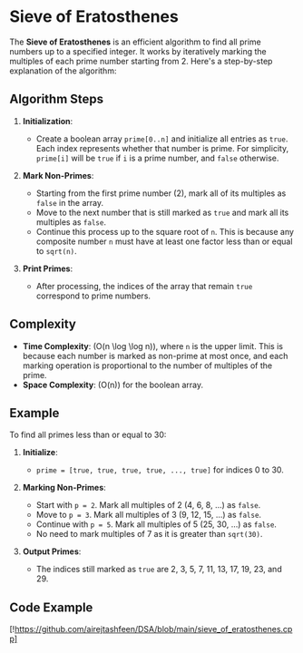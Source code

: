 # Sieve of Eratosthenes

The **Sieve of Eratosthenes** is an efficient algorithm to find all prime numbers up to a specified integer. It works by iteratively marking the multiples of each prime number starting from 2. Here's a step-by-step explanation of the algorithm:

## Algorithm Steps

1. **Initialization**:
   - Create a boolean array `prime[0..n]` and initialize all entries as `true`. Each index represents whether that number is prime. For simplicity, `prime[i]` will be `true` if `i` is a prime number, and `false` otherwise.

2. **Mark Non-Primes**:
   - Starting from the first prime number (2), mark all of its multiples as `false` in the array.
   - Move to the next number that is still marked as `true` and mark all its multiples as `false`.
   - Continue this process up to the square root of `n`. This is because any composite number `n` must have at least one factor less than or equal to `sqrt(n)`.

3. **Print Primes**:
   - After processing, the indices of the array that remain `true` correspond to prime numbers.

## Complexity

- **Time Complexity**: \(O(n \log \log n)\), where `n` is the upper limit. This is because each number is marked as non-prime at most once, and each marking operation is proportional to the number of multiples of the prime.
- **Space Complexity**: \(O(n)\) for the boolean array.

## Example

To find all primes less than or equal to 30:

1. **Initialize**:
   - `prime = [true, true, true, true, ..., true]` for indices 0 to 30.

2. **Marking Non-Primes**:
   - Start with `p = 2`. Mark all multiples of 2 (4, 6, 8, ...) as `false`.
   - Move to `p = 3`. Mark all multiples of 3 (9, 12, 15, ...) as `false`.
   - Continue with `p = 5`. Mark all multiples of 5 (25, 30, ...) as `false`.
   - No need to mark multiples of 7 as it is greater than `sqrt(30)`.

3. **Output Primes**:
   - The indices still marked as `true` are 2, 3, 5, 7, 11, 13, 17, 19, 23, and 29.

## Code Example

[!https://github.com/airejtashfeen/DSA/blob/main/sieve_of_eratosthenes.cpp]

